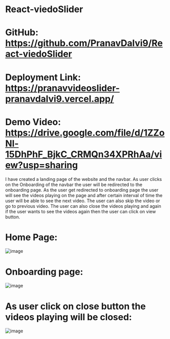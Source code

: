 # React-viedoSlider

# GitHub: https://github.com/PranavDalvi9/React-viedoSlider 
# Deployment Link: https://pranavvideoslider-pranavdalvi9.vercel.app/ 
# Demo Video: https://drive.google.com/file/d/1ZZoNl-15DhPhF_BjkC_CRMQn34XPRhAa/view?usp=sharing 
I have created a landing page of the website and the navbar. As user clicks on the Onboarding of the navbar the user will be redirected to the onboarding page. As the user get redirected to onboarding page the user will see the videos playing on the page and after certain interval of time the user will be able to see the next video. The user can also skip the video or go to previous video. The user can also close the videos playing and again if the user wants to see the videos again then the user can click on view button.

# Home Page:  
![image](https://user-images.githubusercontent.com/96105012/170674868-ec07785c-2bcd-48c3-9de3-7b654dd50203.png)

 
# Onboarding page:
![image](https://user-images.githubusercontent.com/96105012/170674894-cbd66f8a-cf1f-4662-b9b4-6ad16f0e2460.png)

 # As user click on close button the videos playing will be closed:
 ![image](https://user-images.githubusercontent.com/96105012/170674912-9b0a8015-c9ea-4c10-9d00-aff923ae3a61.png)


